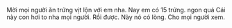 Mời mọi người ăn trứng vịt lộn với em nha. Nay em có 15 trứng.
ngon quá
Cái này con hơi to nha mọi người.
Rồi được.
Này nó có lòng.
Cho mọi người xem.